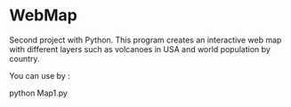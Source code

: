 # WebMap

Second project with Python. This program creates an interactive web map with different layers such as volcanoes in USA and world population by country.

You can use by :

python Map1.py
